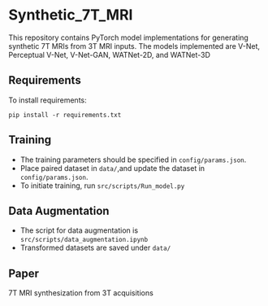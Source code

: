 # Synthetic_7T_MRI
This repository contains PyTorch model implementations for generating synthetic 7T MRIs from 3T MRI inputs. The models implemented are V-Net, Perceptual V-Net, V-Net-GAN, WATNet-2D, and WATNet-3D

## Requirements

To install requirements:
```setup
pip install -r requirements.txt
```

## Training

* The training parameters should be specified in ```config/params.json```.
* Place paired dataset in ```data/```,and update the dataset in ```config/params.json```.
* To initiate training, run ```src/scripts/Run_model.py```

## Data Augmentation

* The script for data augmentation is ```src/scripts/data_augmentation.ipynb```
* Transformed datasets are saved under ```data/```

## Paper

7T MRI synthesization from 3T acquisitions

